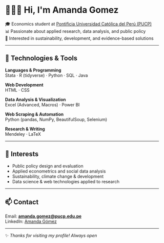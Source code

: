 # 👩🏻‍💻 Hi, I'm Amanda Gomez  

🎓 Economics student at [Pontificia Universidad Católica del Perú (PUCP)](https://www.pucp.edu.pe/)  
📊 Passionate about applied research, data analysis, and public policy  
🌱 Interested in sustainability, development, and evidence-based solutions  

---

## 🚀 Technologies & Tools  

**Languages & Programming**  
Stata · R (tidyverse) · Python · SQL · Java  

**Web Development**  
HTML · CSS  

**Data Analysis & Visualization**  
Excel (Advanced, Macros) · Power BI  

**Web Scraping & Automation**  
Python (pandas, NumPy, BeautifulSoup, Selenium)  

**Research & Writing**  
Mendeley · LaTeX  

---

## 📌 Interests  
- Public policy design and evaluation  
- Applied econometrics and social data analysis  
- Sustainability, climate change & development  
- Data science & web technologies applied to research  

---

## 📫 Contact  
Email: **amanda.gomez@pucp.edu.pe**  
LinkedIn: [Amanda Gómez]([https://www.linkedin.com/in/amanda-gomez-508798327/](https://www.linkedin.com/in/amanda-gomez-flores))  

---

✨ *Thanks for visiting my profile! Always open*
